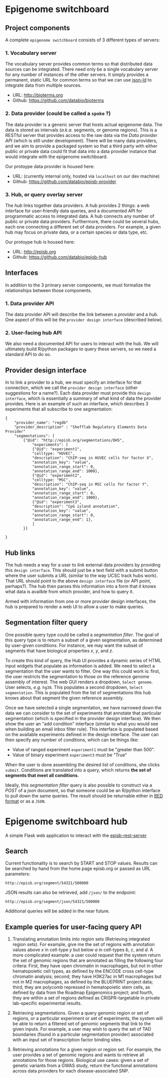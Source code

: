 # Epigenome switchboard

## Project components

A complete `epigenome switchboard` consists of 3 different types of servers:

### 1. Vocabulary server

The vocabulary server provides common terms so that distributed data sources can be integrated. There need only be a single vocabulary server for any number of instances of the other servers. It simply provides a permanent, static URL for common terms so that we can use [json-ld](https://json-ld.org/) to integrate data from multiple sources.

- URL: http://bioterms.org
- Github: https://github.com/databio/bioterms


### 2. Data provider (could be called a `spoke` ?)

The data provider is a generic server that hosts actual epigenome data. The data is stored as intervals (*a.k.a.* segments, or genome regions). This is a RESTful server that provides access to the raw data via the *Data provider API* (which is still under development). There will be many data providers, and we aim to provide a packaged system so that a third party with either public or private data could fit that data into a data provider instance that would integrate with the epigenome switchboard.

Our protoype data provider is housed here:

- URL: (currently internal only, hosted via `localhost` on our dev machine)
- Github: https://github.com/databio/episb-provider

### 3. Hub, or query overlay server

The *hub* links together data providers. A hub provides 2 things: a web interface for user-friendly data queries, and a documented API for programmatic access to integrated data. A hub connects any number of public or private data providers. Furthermore, there could be several hubs, each one connecting a different set of data providers. For example, a given hub may  focus on private data, or a certain species or data type, etc.

Our protoype hub is housed here:

- URL: http://episb.org
- Github: https://github.com/databio/episb-hub


## Interfaces

In addition to the 3 primary server components, we must formalize the relationships between those components. 

### 1. Data provider API

The data provider API will describe the link between a *provider* and a *hub*. One aspect of this will be the `provider design interface` (described below).

### 2. User-facing hub API

We also need a documented API for users to interact with the hub. We will ultimately build R/python packages to query these servers, so we need a standard API to do so.

## Provider design interface

In to link a provider to a hub, we must specify an interface for that connection, which we call the `provider design interface` (other suggestions for a name?). Each data provider must provide this `design interface`, which is essentially a summary of what kind of data the provider provides. Here is an example of such an interface, which describes 3 experiments that all subscribe to one segmentation:

```
{ 
	"provider_name": "regdb"
	"provider_description" : "Shefflab Regulatory Elements Data Provider"
	"segmentations": [
		{"@id": "http://episb.org/segmentations/DHS",
			"experiments": [
			{"@id": "experiment1", 
			"celltype: "HUVEC",
			"description": "ChIP-seq in HUVEC cells for factor X", 
			"annotation_key": "value",
			"annotation_range_start": 0,
			"annotation_range_end": 1000}, 
			{"@id": "experiment2", 
			"celltype: "MSC",
			"description": "ChIP-seq in MSC cells for factor Y", 
			"annotation_key": "value",
			"annotation_range_start": 0,
			"annotation_range_end": 1000}, 		
			{"@id": "experiment3", 
			"description": "CpG island annotation", 
			"annotation_key": "value",
			"annotation_range_start": 0,
			"annotation_range_end": 1}, 		
			]
		}]

}

```

## Hub links

The hub needs a way for a user to *link* external data providers by providing this `design interface`. This should just be a text field with a submit button where the user submits a URL (similar to the way UCSC track hubs work). That URL should point to the above `design interface` file (or API point, perhaps?). The hub then parses this information into a form that it knows what data is availble from which provider, and how to query it.

Armed with information from one or more provider design interfaces, the hub is prepared to render a web UI to allow a user to make queries.

## Segmentation filter query

One possible query type could be called a *segmentation filter*. The goal of this query type is to return a subset of a given segmentation, as determined by user-given conditions. For instance, we may want the subset of segments that have biological properties *x*, *y*, and *z*. 

To create this kind of query, the Hub UI provides a dynamic series of HTML input widgets that populate as information is added. We need to select a segmentation that the user wants to filter. One way this could work is: first, the user restricts the segmentation to those on the reference genome assembly of interest. The web GUI renders a dropdown, `Select genome`. User selects, *e.g.* `hg38`. This populates a second dropdown, `Select segmentation`. This is populated from the list of segmentations this hub knows about that segment the given reference assembly.

Once we have selected a single segmentation, we have narrowed down the data we can consider to the set of experiments that annotate that particular segmentation (which is specified in the provider design interface). We then show the user an "add condition" interface (similar to what you would see when building an email inbox filter rule). This interface is populated based on the available experiments defined in the design interface. The user can then specify any number of conditions, which can be things like:

- Value of ranged experiment `experiment1` must be "greater than 500".
- Value of binary experiment `experiment3` must be "True"

When the user is done assembling the desired list of conditions, she clicks `submit`. Conditions are translated into a query, which returns **the set of segments that meet all conditions**.

Ideally, this *segmentation filter* query is also possible to construct via a *POST* of a *json* document, so that someone could be an R/python interface to pull down the same queries. The result should be returnable either in [BED format](https://genome.ucsc.edu/FAQ/FAQformat.html#format1) or as a `JSON`.

# Epigenome switchboard hub

A simple Flask web application to interact with the [episb-rest-server](https://github.com/databio/episb/tree/master/episb-rest-server)

## Search

Current functionality is to search by START and STOP values. Results can be searched by hand from the home page episb.org or passed as URL parameters:

    http://episb.org/segment/54321/500000

JSON results can also be retrieved, add `/json/` to the endpoint:

    http://episb.org/segment/json/54321/500000

Additional queries will be added in the near future.


## Example queries for user-facing query API

1. Translating annotation limits into region sets (Retrieving integrated region sets). For example, give me the set of regions with annotation values above *x* in cell-type *y* but below *a* in cell-types *b*, *c*, and *d*. A more complicated example: a user could request that the system return the set of genomic regions that are annotated as filling the following four critera: First, they have open chromatin in macrophages, but not in other hematopoietic cell types, as defined by the ENCODE cross cell-type chromatin analysis; second, they have H3K27ac in M1 macrophages but not in M2 macrophages, as defined by the BLUEPRINT project data; third, they are polycomb repressed in hematopoietic stem cells, as defined by data from the Roadmap Epigenomics project; and fourth, they are within a set of regions defined as CRISPR-targetable in private lab-specific experimental results.

2. Retrieving segmentations. Given a query genomic region or set of regions, or a particular experiment or set of experiments, the system will be able to return a filtered set of genomic segments that link to the given inputs. For example, a user may wish to query the set of TAD boundaries (found in a particular segmentation provider) associated with an input set of transcription factor binding sites.

3. Retrieving annotations for a given region or region set. For example, the user provides a set of genomic regions and wants to retrieve all annotations for those regions. Biological use cases: given a set of genetic variants from a GWAS study, return the functional annotations across data providers for each disease-associated SNP.

